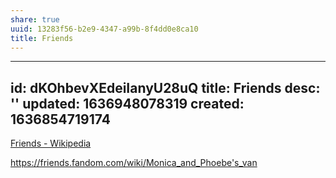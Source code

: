 ```yaml
---
share: true
uuid: 13283f56-b2e9-4347-a99b-8f4dd0e8ca10
title: Friends
---
```

---
id: dKOhbevXEdeiIanyU28uQ
title: Friends
desc: ''
updated: 1636948078319
created: 1636854719174
---

[Friends - Wikipedia](https://en.wikipedia.org/wiki/Friends)


https://friends.fandom.com/wiki/Monica_and_Phoebe's_van

